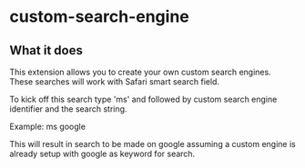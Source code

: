 # custom-search-engine

## What it does

This extension allows you to create your own custom search engines. These searches will work with Safari smart search field.

To kick off this search type 'ms' and followed by custom search engine identifier and the search string.

Example:
   ms google <search term>
   This will result in search to be made on google assuming a custom engine is already setup with google as keyword for search.

